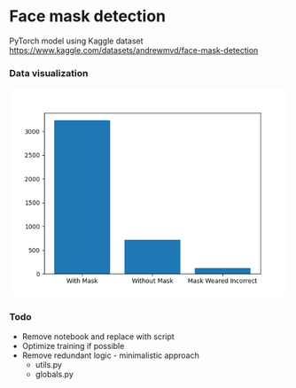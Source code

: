 # Face mask detection

PyTorch model using Kaggle dataset https://www.kaggle.com/datasets/andrewmvd/face-mask-detection

### Data visualization

![Mask Data](/images/mask_data.png)

### Todo

* Remove notebook and replace with script
* Optimize training if possible
* Remove redundant logic - minimalistic approach
    * utils.py
    * globals.py
